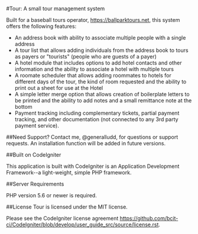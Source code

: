 #Tour: A small tour management system

Built for a baseball tours operator, https://ballparktours.net, this system offers the following features:
* An address book with ability to associate multiple people with a single address
* A tour list that allows adding individuals from the address book to tours as payers or "tourists" (people who are guests of a payer)
* A hotel module that includes options to add hotel contacts and other information and the ability to associate a hotel with multiple tours
* A roomate scheduler that allows adding roommates to hotels for different days of the tour, the kind of room requested and the ability to print out a sheet for use at the Hotel
* A simple letter merge option that allows creation of boilerplate letters to be printed and the ability to add notes and a small remittance note at the bottom
* Payment tracking including complementary tickets, partial payment tracking, and other documentation (not connected to any 3rd party payment service). 

##Need Support?
Contact me, @generalludd, for questions or support requests. An installation function will be added in future versions. 

##Built on CodeIgniter

This application is built with CodeIgniter is an Application Development Framework--a light-weight, simple PHP framework. 

##Server Requirements

PHP version 5.6 or newer is required.

##License
Tour is licensed under the MIT license.

Please see the CodeIgniter license
agreement https://github.com/bcit-ci/CodeIgniter/blob/develop/user_guide_src/source/license.rst.
